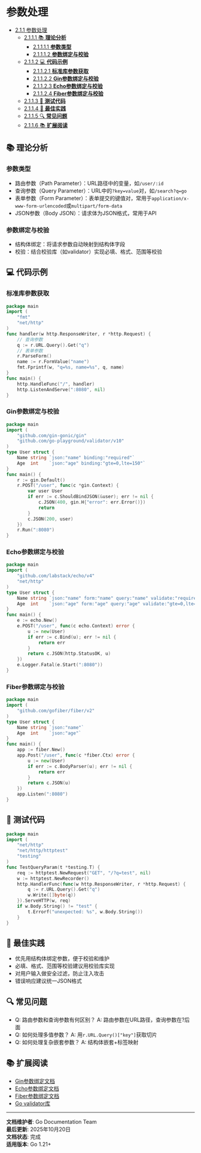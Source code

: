 ﻿# 参数处理

<!-- TOC START -->
- [2.1.1 参数处理](#211-参数处理)
  - [2.1.1.1 📚 **理论分析**](#2111--理论分析)
    - [2.1.1.1.1 **参数类型**](#21111-参数类型)
    - [2.1.1.1.2 **参数绑定与校验**](#21112-参数绑定与校验)
  - [2.1.1.2 💻 **代码示例**](#2112--代码示例)
    - [2.1.1.2.1 **标准库参数获取**](#21121-标准库参数获取)
    - [2.1.1.2.2 **Gin参数绑定与校验**](#21122-gin参数绑定与校验)
    - [2.1.1.2.3 **Echo参数绑定与校验**](#21123-echo参数绑定与校验)
    - [2.1.1.2.4 **Fiber参数绑定与校验**](#21124-fiber参数绑定与校验)
  - [2.1.1.3 🧪 **测试代码**](#2113--测试代码)
  - [2.1.1.4 🎯 **最佳实践**](#2114--最佳实践)
  - [2.1.1.5 🔍 **常见问题**](#2115--常见问题)
  - [2.1.1.6 📚 **扩展阅读**](#2116--扩展阅读)
<!-- TOC END -->

## 📚 **理论分析**

### **参数类型**

- 路由参数（Path Parameter）：URL路径中的变量，如`/user/:id`
- 查询参数（Query Parameter）：URL中的`?key=value`对，如`/search?q=go`
- 表单参数（Form Parameter）：表单提交的键值对，常用于`application/x-www-form-urlencoded`或`multipart/form-data`
- JSON参数（Body JSON）：请求体为JSON格式，常用于API

### **参数绑定与校验**

- 结构体绑定：将请求参数自动映射到结构体字段
- 校验：结合校验库（如validator）实现必填、格式、范围等校验

## 💻 **代码示例**

### **标准库参数获取**

```go
package main
import (
    "fmt"
    "net/http"
)
func handler(w http.ResponseWriter, r *http.Request) {
    // 查询参数
    q := r.URL.Query().Get("q")
    // 表单参数
    r.ParseForm()
    name := r.FormValue("name")
    fmt.Fprintf(w, "q=%s, name=%s", q, name)
}
func main() {
    http.HandleFunc("/", handler)
    http.ListenAndServe(":8080", nil)
}

```

### **Gin参数绑定与校验**

```go
package main
import (
    "github.com/gin-gonic/gin"
    "github.com/go-playground/validator/v10"
)
type User struct {
    Name string `json:"name" binding:"required"`
    Age  int    `json:"age" binding:"gte=0,lte=150"`
}
func main() {
    r := gin.Default()
    r.POST("/user", func(c *gin.Context) {
        var user User
        if err := c.ShouldBindJSON(&user); err != nil {
            c.JSON(400, gin.H{"error": err.Error()})
            return
        }
        c.JSON(200, user)
    })
    r.Run(":8080")
}

```

### **Echo参数绑定与校验**

```go
package main
import (
    "github.com/labstack/echo/v4"
    "net/http"
)
type User struct {
    Name string `json:"name" form:"name" query:"name" validate:"required"`
    Age  int    `json:"age" form:"age" query:"age" validate:"gte=0,lte=150"`
}
func main() {
    e := echo.New()
    e.POST("/user", func(c echo.Context) error {
        u := new(User)
        if err := c.Bind(u); err != nil {
            return err
        }
        return c.JSON(http.StatusOK, u)
    })
    e.Logger.Fatal(e.Start(":8080"))
}

```

### **Fiber参数绑定与校验**

```go
package main
import (
    "github.com/gofiber/fiber/v2"
)
type User struct {
    Name string `json:"name"`
    Age  int    `json:"age"`
}
func main() {
    app := fiber.New()
    app.Post("/user", func(c *fiber.Ctx) error {
        u := new(User)
        if err := c.BodyParser(u); err != nil {
            return err
        }
        return c.JSON(u)
    })
    app.Listen(":8080")
}

```

## 🧪 **测试代码**

```go
package main
import (
    "net/http"
    "net/http/httptest"
    "testing"
)
func TestQueryParam(t *testing.T) {
    req := httptest.NewRequest("GET", "/?q=test", nil)
    w := httptest.NewRecorder()
    http.HandlerFunc(func(w http.ResponseWriter, r *http.Request) {
        q := r.URL.Query().Get("q")
        w.Write([]byte(q))
    }).ServeHTTP(w, req)
    if w.Body.String() != "test" {
        t.Errorf("unexpected: %s", w.Body.String())
    }
}

```

## 🎯 **最佳实践**

- 优先用结构体绑定参数，便于校验和维护
- 必填、格式、范围等校验建议用校验库实现
- 对用户输入做安全过滤，防止注入攻击
- 错误响应建议统一JSON格式

## 🔍 **常见问题**

- Q: 路由参数和查询参数有何区别？
  A: 路由参数在URL路径，查询参数在?后面
- Q: 如何处理多值参数？
  A: 用`r.URL.Query()["key"]`获取切片
- Q: 如何处理复杂嵌套参数？
  A: 结构体嵌套+标签映射

## 📚 **扩展阅读**

- [Gin参数绑定文档](https://gin-gonic.com/docs/examples/binding-and-validation/)
- [Echo参数绑定文档](https://echo.labstack.com/guide/request/)
- [Fiber参数绑定文档](https://docs.gofiber.io/guide/request)
- [Go validator库](https://github.com/go-playground/validator)

---

**文档维护者**: Go Documentation Team  
**最后更新**: 2025年10月20日  
**文档状态**: 完成  
**适用版本**: Go 1.21+
